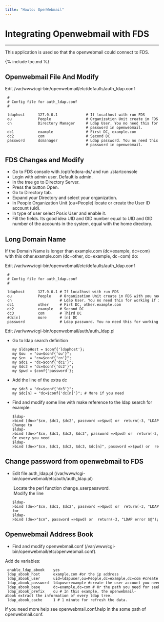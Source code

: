 ```yaml
---
title: "Howto: OpenWebmail"
---
```


# Integrating Openwebmail with FDS
------------------------------------

This application is used so that the openwebmail could connect to FDS.

{% include toc.md %}

**Openwebmail File And Modify**
-------------------------------

Edit /var/www/cgi-bin/openwebmail/etc/defaults/auth\_ldap.conf

     # 
     # Config file for auth_ldap.conf
     #
     
     ldaphost      127.0.0.1             # If localhost with run FDS
     ou            People                # Organization Unit create in FDS with you need authenticate
     cn            Directory Manager     # Ldap User. You no need this for working if installing default. This is necessary if you need the change                           
                                         # password in openwebmail.
     dc1           example               # First DC, example.com
     dc2           com                   # Second DC
     password      dsmanager             # Ldap password. You no need this for working if installing default.This is necessary if you need the change                           
                                         # password in openwebmail.

**FDS Changes and Modify**
--------------------------

-   Go to FDS console with /opt/fedora-ds/ and run ./startconsole
-   Login with admin user. Default is admin.
-   In the tree go to Directory Server.
-   Press the button Open.
-   Go to Directory tab.
-   Expand your Directory and select your organization.
-   In People Organization Unit (ou=People) locate or create the User ID account (uid).
-   In type of user select Posix User and enable it.
-   Fill the fields. Its good idea UID and GID number equal to UID and GID number of the accounts in the system, equal with the home directory.

**Long Domain Name**
--------------------

If the Domain Name is longer than example.com (dc=example, dc=com) with this other.example.com (dc=other, dc=example, dc=com) do:

Edit /var/www/cgi-bin/openwebmail/etc/defaults/auth\_ldap.conf

     # 
     # Config file for auth_ldap.conf
     #
     
     ldaphost      127.0.0.1 # If localhost with run FDS
     ou            People    # Organization Unit create in FDS with you need authenticate
     cn                      # Ldap User. You no need this for working if installing default.
     dc1           other     # Firt DC, other.example.com
     dc2           example   # Second DC
     dc3           com       # Third DC
     #dc[n]        more      # [n] DC
     password                # Ldap password. You no need this for working if installing default.

Edit /var/www/cgi-bin/openwebmail/auth/auth\_ldap.pl

-   Go to ldap search definition

        my $ldapHost = $conf{'ldaphost'};
        my $ou  = "ou=$conf{'ou'}";
        my $cn  = "cn=$conf{'cn'}";
        my $dc1 = "dc=$conf{'dc1'}";
        my $dc2 = "dc=$conf{'dc2'}";
        my $pwd = $conf{'password'};

-   Add the line of the extra dc

        my $dc3 = "dc=$conf{'dc3'}";
        my $dc[n] = "dc=$conf{'dc[n]'}"; # More if you need

-   Find and modify some line with make reference to the ldap search for example:

        $ldap->bind (dn=>"$cn, $dc1, $dc2", password =>$pwd) or  return(-3, "LDAP error $@");
        Change to
        $ldap->bind (dn=>"$cn, $dc1, $dc2, $dc3", password =>$pwd) or  return(-3, "LDAP error $@");
        Or every you need
        $ldap->bind (dn=>"$cn, $dc1, $dc2, $dc3, $dc[n]", password =>$pwd) or  return(-3, "LDAP error $@");

**Change password from openwebmail to FDS**
-------------------------------------------

-   Edit file auth\_ldap.pl (/var/www/cgi-bin/openwebmail/etc/auth/auth\_ldap.pl)

     Locate the perl function change_userpassword.    
     Modify the line     

        $ldap->bind (dn=>"$cn, $dc1, $dc2", password =>$pwd) or  return(-3, "LDAP error $@");
        for    
        $ldap->bind (dn=>"$cn", password =>$pwd) or  return(-3, "LDAP error $@");

**Openwebmail Address Book**
----------------------------

-   Find and modify openwebmail.conf (/var/www/cgi-bin/openwebmail/etc/openwebmail.conf).

Add de variables:

     enable_ldap_abook    yes    
     ldap_abook_host      example.com #or the ip address    
     ldap_abook_user      uid=ldapuser,ou=People,dc=example,dc=com #create the user account you need in ldap or leave in blank.    
     ldap_abook_password  ldapuserexample #create the user account you need in ldap or leave in blank.    
     ldap_abook_base      dc=example,dc=com # Or the path you need for seek the user account data.    
     ldap_abook_prefix    ou # In this example, the openwebmail-abook extract the information of every ldap tree.    
     ldap_abook_cache     1 # 1 minute for refresh the data.    

If you need more help see openwebmail.conf.help in the some path of openwebmail.conf.

